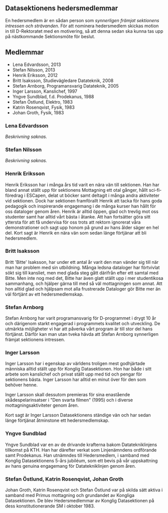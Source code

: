 Datasektionens hedersmedlemmar
------------------------------

En hedersmedlem är en sådan person som *synnerligen främjat sektionens
intressen och strävanden*. För att nominera hedersmedlem skickas motion
in till D-Rektoratet med en motivering, så att denna sedan ska kunna tas
upp på nästkommande Sektionsmöte för beslut.

## Medlemmar

-   Lena Edvardsson, 2013
-   Stefan Nilsson, 2013
-   Henrik Eriksson, 2012
-   Britt Isaksson, Studievägledare Datateknik, 2008
-   Stefan Arnborg, Programansvarig Datateknik, 2005
-   Inger Larsson, Kanslichef, 1997
-   Yngve Sundblad, f.d. Prodekanus, 1988
-   Stefan Östlund, Elektro, 1983
-   Katrin Rosenqvist, Fysik, 1983
-   Johan Groth, Fysik, 1983

### Lena Edvardsson

*Beskrivning saknas.*

### Stefan Nilsson

*Beskrivning saknas.*

### Henrik Eriksson

Henrik Eriksson har i många års tid varit en nära vän till sektionen.
Han har bland annat ställt upp för sektionens Mottagning ett otal
gånger, hållt sci-fi-föredrag i ESCapen, delat ut böcker samt deltagit i
många andra aktiviteter vid sektionen. Dock har sektionen framförallt
Henrik att tacka för hans goda pedagogik och inspirerande engagemang i
de många kurser han hållt för oss dataloger genom åren. Henrik är alltid
öppen, glad och trevlig mot oss studenter samt har alltid vårt bästa i
åtanke. Att han fortsätter göra sitt yttersta för att få undervisa för
oss trots att rektorn ignorerat våra demonstrationer och sagt upp honom
på grund av hans ålder säger en hel del. Kort sagt är Henrik en nära vän
som sedan länge förtjänar att bli hedersmedlem.

### Britt Isaksson

Britt 'Bitte' Isaksson, har under ett antal år varit den man vänder sig
till när man har problem med sin utbildning. Många ledsna dataloger har
förtvivlat sökt sig till kansliet, men med glada steg gått därifrån
efter ett samtal med Bitte. Men inte nog med det, Bitte har även glatt
ställt upp i mer studentikosa sammanhang, och hjälper gärna till med så
väl mottagningen som annat. Att hon alltid glad och hjälpsam mot alla
frustrerade Dataloger gör Bitte mer än väl förtjänt av ett
hedersmedlemskap.

### Stefan Arnborg

Stefan Arnborg har varit programansvarig för D-programmet i drygt 10 år
och därigenom starkt engagerad i programmets kvalitet och utveckling. De
utmärkta möjligheter vi har att påverka vårt program är till stor del
hans förtjänst. Därför kan man utan tveka hävda att Stefan Arnborg
synnerligen främjat sektionens intressen.

### Inger Larsson

Inger Larsson har i egenskap av världens troligen mest godhjärtade
människa alltid ställt upp för Konglig Datasektionen. Hon har både i
sitt arbete som kanslichef och privat ställt upp med tid och pengar för
sektionens bästa. Inger Larsson har alltid en minut över för den som
behöver henne.

Inger Larsson skall dessutom premieras för sina enastående
skådespelarinsatser i "Den svarta filmen" (1995) och i diverse
mottagningsaktiviteter genom åren.

Kort sagt är Inger Larsson Datasektionens ständige vän och har sedan
länge förtjänat åtminstone ett hedersmedlemskap.

### Yngve Sundblad

Yngve Sundblad var en av de drivande krafterna bakom Datatekniklinjens
tillkomst på KTH. Han har därefter verkat som Linjenämndens ordförande
samt Prodekanus. Han utnämndes till Hedersmedlem, i samband med Konglig
Datasektionens 5-års jubiléum, som ett bevis på vår uppskattning av hans
genuina engagemang för Datatekniklinjen genom åren.

### Stefan Östlund, Katrin Rosenqvist, Johan Groth

Johan Groth, Katrin Rosenqvist och Stefan Östlund var på skilda sätt
aktiva i samband med Primus mottagning och grundandet av Kongliga
Datasektionen. De blev Hedersmedlemmar av Konglig Datasektionen på dess
konstitutionerande SM i oktober 1983.
